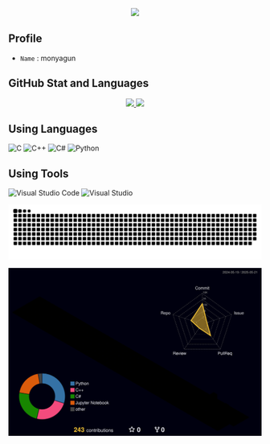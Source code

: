 <p align='center'>
  <a href="https://github.com/hugoMGSung">
    <img src=https://capsule-render.vercel.app/api?type=blur&height=250&color=gradient&text=monyagun's%20Dev%20Repo&fontColor=005155&fontSize=60&animation=blinking&fontAlignY=50/>
  </a>
</p>

## Profile
- `Name` : monyagun

## GitHub Stat and Languages
<!-- username은 본인걸로 -->
<p align='center'>
  <a href="https://github.com/monyagun">
    <img src="https://github-readme-stats.vercel.app/api?username=monyagun&theme=tokyonight&show_icons=true"/>
    <img src="https://github-readme-stats.vercel.app/api/top-langs/?username=monyagun&theme=tokyonight&layout=compact"/>
  </a>
</p>

## Using Languages
<p align='left'>
    <img height="40" src=https://img.icons8.com/?size=100&id=40670&format=png&color=000000 title="C">
    <img height="40" src="https://img.icons8.com/?size=100&id=TpULddJc4gTh&format=png&color=000000" title="C++">
    <img height="40" src="https://img.icons8.com/?size=100&id=Fycm8TUhWmFU&format=png&color=000000" title="C#">
    <img height="40" src="https://img.icons8.com/?size=100&id=l75OEUJkPAk4&format=png&color=000000" title="Python">

</p>

## Using Tools
<p align='left'>
  <img height="40" src="https://img.icons8.com/?size=100&id=9OGIyU8hrxW5&format=png&color=000000" title="Visual Studio Code">
  <img height="40" src="https://img.icons8.com/?size=100&id=ezj3zaVtImPg&format=png&color=000000" title="Visual Studio">
</p>


<img src="https://raw.githubusercontent.com/Platane/snk/output/github-contribution-grid-snake.svg" />

![](./profile-3d-contrib/profile-night-rainbow.svg)
